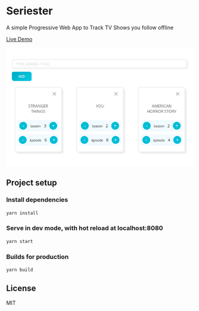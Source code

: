 # Seriester

A simple Progressive Web App to Track TV Shows you follow offline

[Live Demo](https://seriester.netlify.app)

![screenshot](seriester-screenshot.png)

## Project setup

### Install dependencies

```sh
yarn install
```

### Serve in dev mode, with hot reload at localhost:8080

```sh
yarn start
```

### Builds for production

```sh
yarn build
```

## License

MIT
